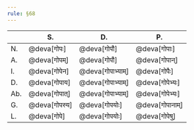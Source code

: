 ```yaml
---
rule: §68
---
```


|     | S.        | D.          | P.        |
|-----|-----------|-------------|-----------|
| N.  | @deva[गोपः] | @deva[गोपौ]    | @deva[गोपाः] |
| A.  | @deva[गोपम्] | @deva[गोपौ]    | @deva[गोपान्] |
| I.  | @deva[गोपेन] | @deva[गोपाभ्याम्] | @deva[गोपैः] |
| D.  | @deva[गोपाय] | @deva[गोपाभ्याम्] | @deva[गोपेभ्यः] |
| Ab. | @deva[गोपात्] | @deva[गोपाभ्याम्] | @deva[गोपेभ्यः] |
| G.  | @deva[गोपस्य] | @deva[गोपयोः] | @deva[गोपानाम्] |
| L.  | @deva[गोपे] | @deva[गोपयोः] | @deva[गोपेषु] |